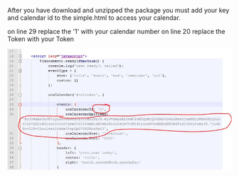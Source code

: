 After you have download and unzipped the package you must add your key and calendar id to the simple.html to access your calendar.

on line 29 replace the '1' with your calendar number 
on line 20 replace the Token with your Token

![alt tag](images/gettingstarted1.jpg)
